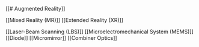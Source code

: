 [[# Augmented Reality]]

[[Mixed Reality (MR)]]
[[Extended Reality (XR)]]


[[Laser-Beam Scanning (LBS)]]
[[Microelectromechanical System (MEMS)]]
[[Diode]]
[[Micromirror]]
[[Combiner Optics]]